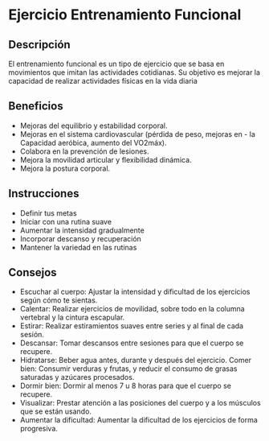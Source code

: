 # Ejercicio Entrenamiento Funcional

## Descripción
El entrenamiento funcional es un tipo de ejercicio que se basa en movimientos que imitan las actividades cotidianas. Su objetivo es mejorar la capacidad de realizar actividades físicas en la vida diaria

## Beneficios
- Mejoras del equilibrio y estabilidad corporal.
- Mejoras en el sistema cardiovascular (pérdida de peso, mejoras en - la Capacidad aeróbica, aumento del VO2máx).
- Colabora en la prevención de lesiones.
- Mejora la movilidad articular y flexibilidad dinámica.
- Mejora la postura corporal.

## Instrucciones
- Definir tus metas
- Iniciar con una rutina suave
- Aumentar la intensidad gradualmente
- Incorporar descanso y recuperación
- Mantener la variedad en las rutinas

## Consejos
- Escuchar al cuerpo: Ajustar la intensidad y dificultad de los ejercicios según cómo te sientas. 
- Calentar: Realizar ejercicios de movilidad, sobre todo en la columna vertebral y la cintura escapular. 
- Estirar: Realizar estiramientos suaves entre series y al final de cada sesión. 
- Descansar: Tomar descansos entre sesiones para que el cuerpo se recupere. 
- Hidratarse: Beber agua antes, durante y después del ejercicio. 
Comer bien: Consumir verduras y frutas, y reducir el consumo de grasas saturadas y azúcares procesados. 
- Dormir bien: Dormir al menos 7 u 8 horas para que el cuerpo se recupere. 
- Visualizar: Prestar atención a las posiciones del cuerpo y a los músculos que se están usando. 
- Aumentar la dificultad: Aumentar la dificultad de los ejercicios de forma progresiva. 
